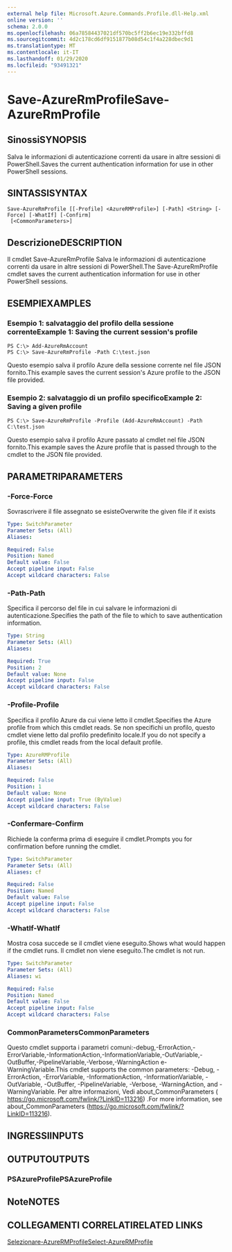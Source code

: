 ```yaml
---
external help file: Microsoft.Azure.Commands.Profile.dll-Help.xml
online version: ''
schema: 2.0.0
ms.openlocfilehash: 06a78584437021df570bc5ff2b6ec19e332bffd8
ms.sourcegitcommit: 4d2c178cd6df9151877b08d54c1f4a228dbec9d1
ms.translationtype: MT
ms.contentlocale: it-IT
ms.lasthandoff: 01/29/2020
ms.locfileid: "93491321"
---
```

# <span data-ttu-id="e306c-101">Save-AzureRmProfile</span><span class="sxs-lookup"><span data-stu-id="e306c-101">Save-AzureRmProfile</span></span>

## <span data-ttu-id="e306c-102">Sinossi</span><span class="sxs-lookup"><span data-stu-id="e306c-102">SYNOPSIS</span></span>
<span data-ttu-id="e306c-103">Salva le informazioni di autenticazione correnti da usare in altre sessioni di PowerShell.</span><span class="sxs-lookup"><span data-stu-id="e306c-103">Saves the current authentication information for use in other PowerShell sessions.</span></span>

## <span data-ttu-id="e306c-104">SINTASSI</span><span class="sxs-lookup"><span data-stu-id="e306c-104">SYNTAX</span></span>

```
Save-AzureRmProfile [[-Profile] <AzureRMProfile>] [-Path] <String> [-Force] [-WhatIf] [-Confirm]
 [<CommonParameters>]
```

## <span data-ttu-id="e306c-105">Descrizione</span><span class="sxs-lookup"><span data-stu-id="e306c-105">DESCRIPTION</span></span>
<span data-ttu-id="e306c-106">Il cmdlet Save-AzureRmProfile Salva le informazioni di autenticazione correnti da usare in altre sessioni di PowerShell.</span><span class="sxs-lookup"><span data-stu-id="e306c-106">The Save-AzureRmProfile cmdlet saves the current authentication information for use in other PowerShell sessions.</span></span>

## <span data-ttu-id="e306c-107">ESEMPI</span><span class="sxs-lookup"><span data-stu-id="e306c-107">EXAMPLES</span></span>

### <span data-ttu-id="e306c-108">Esempio 1: salvataggio del profilo della sessione corrente</span><span class="sxs-lookup"><span data-stu-id="e306c-108">Example 1: Saving the current session's profile</span></span>
```
PS C:\> Add-AzureRmAccount
PS C:\> Save-AzureRmProfile -Path C:\test.json
```

<span data-ttu-id="e306c-109">Questo esempio salva il profilo Azure della sessione corrente nel file JSON fornito.</span><span class="sxs-lookup"><span data-stu-id="e306c-109">This example saves the current session's Azure profile to the JSON file provided.</span></span>

### <span data-ttu-id="e306c-110">Esempio 2: salvataggio di un profilo specifico</span><span class="sxs-lookup"><span data-stu-id="e306c-110">Example 2: Saving a given profile</span></span>
```
PS C:\> Save-AzureRmProfile -Profile (Add-AzureRmAccount) -Path C:\test.json
```

<span data-ttu-id="e306c-111">Questo esempio salva il profilo Azure passato al cmdlet nel file JSON fornito.</span><span class="sxs-lookup"><span data-stu-id="e306c-111">This example saves the Azure profile that is passed through to the cmdlet to the JSON file provided.</span></span>

## <span data-ttu-id="e306c-112">PARAMETRI</span><span class="sxs-lookup"><span data-stu-id="e306c-112">PARAMETERS</span></span>

### <span data-ttu-id="e306c-113">-Force</span><span class="sxs-lookup"><span data-stu-id="e306c-113">-Force</span></span>
<span data-ttu-id="e306c-114">Sovrascrivere il file assegnato se esiste</span><span class="sxs-lookup"><span data-stu-id="e306c-114">Overwrite the given file if it exists</span></span>

```yaml
Type: SwitchParameter
Parameter Sets: (All)
Aliases: 

Required: False
Position: Named
Default value: False
Accept pipeline input: False
Accept wildcard characters: False
```

### <span data-ttu-id="e306c-115">-Path</span><span class="sxs-lookup"><span data-stu-id="e306c-115">-Path</span></span>
<span data-ttu-id="e306c-116">Specifica il percorso del file in cui salvare le informazioni di autenticazione.</span><span class="sxs-lookup"><span data-stu-id="e306c-116">Specifies the path of the file to which to save authentication information.</span></span>

```yaml
Type: String
Parameter Sets: (All)
Aliases: 

Required: True
Position: 2
Default value: None
Accept pipeline input: False
Accept wildcard characters: False
```

### <span data-ttu-id="e306c-117">-Profile</span><span class="sxs-lookup"><span data-stu-id="e306c-117">-Profile</span></span>
<span data-ttu-id="e306c-118">Specifica il profilo Azure da cui viene letto il cmdlet.</span><span class="sxs-lookup"><span data-stu-id="e306c-118">Specifies the Azure profile from which this cmdlet reads.</span></span>
<span data-ttu-id="e306c-119">Se non specifichi un profilo, questo cmdlet viene letto dal profilo predefinito locale.</span><span class="sxs-lookup"><span data-stu-id="e306c-119">If you do not specify a profile, this cmdlet reads from the local default profile.</span></span>

```yaml
Type: AzureRMProfile
Parameter Sets: (All)
Aliases: 

Required: False
Position: 1
Default value: None
Accept pipeline input: True (ByValue)
Accept wildcard characters: False
```

### <span data-ttu-id="e306c-120">-Confermare</span><span class="sxs-lookup"><span data-stu-id="e306c-120">-Confirm</span></span>
<span data-ttu-id="e306c-121">Richiede la conferma prima di eseguire il cmdlet.</span><span class="sxs-lookup"><span data-stu-id="e306c-121">Prompts you for confirmation before running the cmdlet.</span></span>

```yaml
Type: SwitchParameter
Parameter Sets: (All)
Aliases: cf

Required: False
Position: Named
Default value: False
Accept pipeline input: False
Accept wildcard characters: False
```

### <span data-ttu-id="e306c-122">-WhatIf</span><span class="sxs-lookup"><span data-stu-id="e306c-122">-WhatIf</span></span>
<span data-ttu-id="e306c-123">Mostra cosa succede se il cmdlet viene eseguito.</span><span class="sxs-lookup"><span data-stu-id="e306c-123">Shows what would happen if the cmdlet runs.</span></span> <span data-ttu-id="e306c-124">Il cmdlet non viene eseguito.</span><span class="sxs-lookup"><span data-stu-id="e306c-124">The cmdlet is not run.</span></span>

```yaml
Type: SwitchParameter
Parameter Sets: (All)
Aliases: wi

Required: False
Position: Named
Default value: False
Accept pipeline input: False
Accept wildcard characters: False
```

### <span data-ttu-id="e306c-125">CommonParameters</span><span class="sxs-lookup"><span data-stu-id="e306c-125">CommonParameters</span></span>
<span data-ttu-id="e306c-126">Questo cmdlet supporta i parametri comuni:-debug,-ErrorAction,-ErrorVariable,-InformationAction,-InformationVariable,-OutVariable,-OutBuffer,-PipelineVariable,-Verbose,-WarningAction e-WarningVariable.</span><span class="sxs-lookup"><span data-stu-id="e306c-126">This cmdlet supports the common parameters: -Debug, -ErrorAction, -ErrorVariable, -InformationAction, -InformationVariable, -OutVariable, -OutBuffer, -PipelineVariable, -Verbose, -WarningAction, and -WarningVariable.</span></span> <span data-ttu-id="e306c-127">Per altre informazioni, Vedi about_CommonParameters ( https://go.microsoft.com/fwlink/?LinkID=113216) .</span><span class="sxs-lookup"><span data-stu-id="e306c-127">For more information, see about_CommonParameters (https://go.microsoft.com/fwlink/?LinkID=113216).</span></span>

## <span data-ttu-id="e306c-128">INGRESSI</span><span class="sxs-lookup"><span data-stu-id="e306c-128">INPUTS</span></span>

## <span data-ttu-id="e306c-129">OUTPUT</span><span class="sxs-lookup"><span data-stu-id="e306c-129">OUTPUTS</span></span>

### <span data-ttu-id="e306c-130">PSAzureProfile</span><span class="sxs-lookup"><span data-stu-id="e306c-130">PSAzureProfile</span></span>

## <span data-ttu-id="e306c-131">Note</span><span class="sxs-lookup"><span data-stu-id="e306c-131">NOTES</span></span>

## <span data-ttu-id="e306c-132">COLLEGAMENTI CORRELATI</span><span class="sxs-lookup"><span data-stu-id="e306c-132">RELATED LINKS</span></span>

[<span data-ttu-id="e306c-133">Selezionare-AzureRMProfile</span><span class="sxs-lookup"><span data-stu-id="e306c-133">Select-AzureRMProfile</span></span>]()

